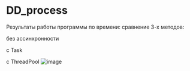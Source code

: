 # DD_process
Результаты работы программы по времени: сравнение 3-х методов:

   без ассинхронности
   
   с Task
   
   c ThreadPool
![image](https://github.com/raccoonek/DD_process/assets/122537457/7d342125-b906-42d2-b0d1-99790e6dac6f)
